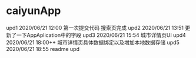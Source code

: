 # caiyunApp

upd1 2020/06/21 12:00 第一次提交代码 搜索页完成
upd2 2020/06/21 13:51 更新了一下AppAplication中的字段
upd3 2020/06/21 15:54 城市详情页UI
upd4 2020/06/21 18:00++ 城市详情页具体数据绑定以及增加本地数据存储
upd5 2020/06/21 18:55 readme  upd